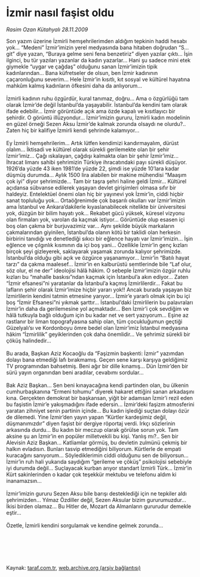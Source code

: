 # İzmir nasıl faşist oldu

*Rasim Ozan Kütahyalı 28.11.2009*

<div class="taraf_structure_2col_1zq">
<div class="margen_n">



 <p>Son yazım üzerine İzmirli hemşehrilerimden aldığım tepkinin haddi hesabı yok... “Medeni” İzmir’imizin yerel medyasında bana hitaben doğrudan “S... git” diye yazan, “Buraya gelme seni fena benzetiriz” diyen yazılar çıktı... İşin ilginci, bu tür yazıları yazanlar da kadın yazarlar... Hani şu sadece mini etek giymekle “uygar ve çağdaş” olduğunu sanan İzmir’imizin tipik kadınlarından... Bana küfretseler de olsun, ben İzmir kadınının çaçaronluğunu severim... Hele İzmir’in kısıtlı, kıt sosyal ve kültürel hayatına mahkûm kalmış kadınların öfkesini daha da anlıyorum... <br/><br/>İzmirli kadının ruhu özgürdür, kural tanımaz, doğru... Ama o özgürlüğü tam olarak İzmir’de değil İstanbul’da yaşayabilir. İstanbul’da kendini tam olarak ifade edebilir... İzmir görüntüde açık ama özde kapalı ve kısıtlayıcı bir şehirdir. O görüntü illüzyondur... İzmir’imizin gururu, İzmirli kadın modelinin en güzel örneği Sezen Aksu İzmir’de kalmak zorunda olsaydı ne olurdu?.. Zaten hiç bir kalifiye İzmirli kendi şehrinde kalamıyor... <br/><br/>Ey İzmirli hemşehrilerim... Artık lütfen kendimizi kandırmayalım, dürüst olalım... İktisadi ve kültürel olarak sürekli gerilemekte olan bir şehir İzmir’imiz... Çağı ıskalayan, çağdışı kalmakta olan bir şehir İzmir’imiz... İhracat limanı sahibi şehrimizin Türkiye ihracatındaki payı sürekli düşüyor. 1926’da yüzde 43 iken 1981’de yüzde 22, şimdi ise yüzde 10’lara kadar düşmüş durumda... Aylık 1500 lira alabilen bir makine mühendisi “Maaşım çok iyi” diyor şehrimizde... Tam bir taşra şehri haline geldi İzmir... Kültürel açıdansa sübvanse edilerek yaşayan devlet girişimleri olmasa sıfır bir haldeyiz. Entelektüel önemi olan hiç bir yayınevi yok İzmir’in, ciddi hiçbir sanat topluluğu yok... Ortaöğrenimde çok başarılı okulları var İzmir’imizin ama İstanbul ve Ankara’dakilerle kıyaslanabilecek nitelikte bir üniversitesi yok, düzgün bir bilim hayatı yok... Rekabet gücü yüksek, küresel vizyonu olan firmaları yok, varolan da kaçmak istiyor... Görüntüde olup esasen içi boş olan çakma bir burjuvazimiz var... Aynı şekilde büyük markaların çakmalarından giyinilen, İstanbul’da olanın kötü bir taklidi olan herkesin birbirini tanıdığı ve denetlediği sıkıcı bir eğlence hayatı var İzmir’imizin... İşin eğlence ve çılgınlık kısmının da içi boş yani... Özellikle İzmir’in genç kızları birçok şeyi gizleyerek, saklayarak yaşamak zorunda kalıyor şehrimizde. İstanbul’da olduğu gibi açık ve özgürce yaşanamıyor... İzmir’in “Batılı hayat tarzı” da çakma maalesef... İzmir’in en kalburüstü semtlerinde bile “Laf olur, söz olur, el ne der” ideolojisi hâlâ hâkim. O sebeple İzmir’imizin özgür ruhlu kızları bu “mahalle baskısı”ndan kaçmak için İstanbul’a akın ediyor... Zaten “İzmir efsanesi”ni yaratanlar da İstanbul’a kaçmış İzmirlilerdir... Fakat bu lafların şehir olarak İzmir’imize hiçbir yararı yok!! Ancak burada yaşayan biz İzmirlilerin kendini tatmin etmesine yarıyor... İzmir’e yararlı olmak için bu içi boş “İzmir Efsanesi”ni yıkmak şarttır... İstanbul’daki İzmirlilerin bu palavraları İzmir’in daha da gerilemesine yol açmaktadır... Ben İzmir’i çok sevdiğim ve hâlâ tutkuyla bağlı olduğum için bu kadar net ve sert yazıyorum... Eşine az rastlanır bir liman topografyasına sahip olan, tüm çocukluğumun geçtiği Güzelyalı’sı ve Kordonboyu ömre bedel olan İzmir’imiz İstanbul medyasına hâkim “İzmirlilik” geyiklerinden çok daha önemlidir... Ve şehrimiz sürekli bir çöküş halindedir... <br/><br/>Bu arada, Başkan Aziz Kocaoğlu da “Faşizmin başkenti: İzmir” yazımdan dolayı bana etmediği lafı bırakmamış. Geçen sene karşı karşıya geldiğimiz TV programından bahsetmiş. Beni ağır bir dille kınamış... Dün İzmir’den bir sürü yayın organından beni aradılar, cevabımı sordular... <br/><br/>Bak Aziz Başkan... Sen beni kınayacağına kendi partinden olan, bu ülkenin cumhurbaşkanına “Ermeni tohumu” diyerek hakaret ettiğini sanan arkadaşını kına. Gerçekten demokrat bir başkansan, yiğit bir adamsan İzmir’i rezil eden bu faşistin İzmir’e yakışmadığını ifade edersin... İzmir’deki faşizm atmosferini yaratan zihniyet senin partinin içinde... Bu kadın işlediği suçtan dolayı özür de dilemedi. Yine İzmir’den yayın yapan “Kürtler kardeşimiz değil, düşmanımızdır” diyen faşist bir dergiye röportaj verdi. Irkçı sözlerinin arkasında durdu... Bu kadın bir meczup olarak görülse sorun yok. Tam aksine şu an İzmir’in en popüler milletvekili bu kişi. Yanlış mı?.. Sen bir Alevisin Aziz Başkan... Katliamlar görmüş, bu devletin zulmünü çekmiş bir halkın evladısın. Bunları tasvip etmediğini biliyorum. Kürtlerle de empati kuracağını sanıyorum... Söylediklerimin ciddi olduğunu sen de biliyorsun... İzmir’in ruh hali yukarıda saydığım “gerileme ve çöküş” psikolojisi sebebiyle iyi durumda değil... Suçlayacak kurban arıyor standart İzmirli Türk... İzmir’in Kürt sakinlerinden o kadar çok teşekkür mektubu ve telefonu aldım ki inanamazsın... <br/><br/>İzmir’imizin gururu Sezen Aksu bile barışı desteklediği için ne tepkiler aldı şehrimizden... Yılmaz Özdiller değil, Sezen Aksular bizim gururumuzdur... İkisi birden olamaz... Bu Hitler de, Mozart da Almanların gururudur demekle eştir... <br/><br/>Özetle, İzmirli kendini sorgulamak ve kendine gelmek zorunda...</p>
<br/>
<br/>
<br/>



<br/>


<div id="taraf_not">
</div>

</div>


</div>

Kaynak: [taraf.com.tr](http://taraf.com.tr:80/makale/8748.htm), [web.archive.org (arşiv bağlantısı)](http://web.archive.org/web/20100213090314/http://taraf.com.tr:80/makale/8748.htm)
